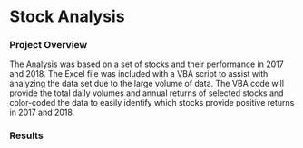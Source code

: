 # Stock Analysis

### Project Overview
The Analysis was based on a set of stocks and their performance in 2017 and 2018. The Excel file was included with a VBA script to assist with analyzing the data set due to the large volume of data. The VBA code will provide the total daily volumes and annual returns of selected stocks and color-coded the data to easily identify which stocks provide positive returns in 2017 and 2018. 

### Results
